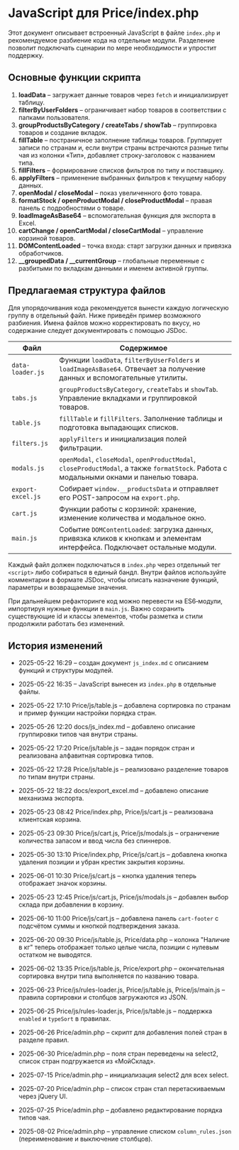 # JavaScript для Price/index.php

Этот документ описывает встроенный JavaScript в файле `index.php` и рекомендуемое разбиение кода на отдельные модули. Разделение позволит подключать сценарии по мере необходимости и упростит поддержку.

## Основные функции скрипта

1. **loadData** – загружает данные товаров через `fetch` и инициализирует таблицу.
2. **filterByUserFolders** – ограничивает набор товаров в соответствии с папками пользователя.
3. **groupProductsByCategory / createTabs / showTab** – группировка товаров и создание вкладок.
4. **fillTable** – постраничное заполнение таблицы товаров. Группирует записи по странам и, если внутри страны встречаются разные типы чая из колонки «Тип», добавляет строку-заголовок с названием типа.
5. **fillFilters** – формирование списков фильтров по типу и поставщику.
6. **applyFilters** – применение выбранных фильтров к текущему набору данных.
7. **openModal / closeModal** – показ увеличенного фото товара.
8. **formatStock / openProductModal / closeProductModal** – правая панель с подробностями о товаре.
9. **loadImageAsBase64** – вспомогательная функция для экспорта в Excel.
10. **cartChange / openCartModal / closeCartModal** – управление корзиной товаров.
11. **DOMContentLoaded** – точка входа: старт загрузки данных и привязка обработчиков.
12. **__groupedData / __currentGroup** – глобальные переменные с разбитыми по вкладкам данными и именем активной группы.

## Предлагаемая структура файлов

Для упорядочивания кода рекомендуется вынести каждую логическую группу в отдельный файл. Ниже приведён пример возможного разбиения. Имена файлов можно корректировать по вкусу, но содержание следует документировать с помощью JSDoc.

| Файл | Содержимое |
|------|------------|
|`data-loader.js`|Функции `loadData`, `filterByUserFolders` и `loadImageAsBase64`. Отвечает за получение данных и вспомогательные утилиты.|
|`tabs.js`|`groupProductsByCategory`, `createTabs` и `showTab`. Управление вкладками и группировкой товаров.|
|`table.js`|`fillTable` и `fillFilters`. Заполнение таблицы и подготовка выпадающих списков.|
|`filters.js`|`applyFilters` и инициализация полей фильтрации.|
|`modals.js`|`openModal`, `closeModal`, `openProductModal`, `closeProductModal`, а также `formatStock`. Работа с модальными окнами и панелью товара.|
|`export-excel.js`|Собирает `window.__productsData` и отправляет его POST-запросом на `export.php`.|
|`cart.js`|Функции работы с корзиной: хранение, изменение количества и модальное окно.|
|`main.js`|Событие `DOMContentLoaded`: загрузка данных, привязка кликов к кнопкам и элементам интерфейса. Подключает остальные модули.|

Каждый файл должен подключаться в `index.php` через отдельный тег `<script>` либо собираться в единый бандл. Внутри файлов используйте комментарии в формате JSDoc, чтобы описать назначение функций, параметры и возвращаемые значения.

При дальнейшем рефакторинге код можно перевести на ES6‑модули, импортируя нужные функции в `main.js`. Важно сохранить существующие id и классы элементов, чтобы разметка и стили продолжили работать без изменений.

## История изменений

- 2025-05-22 16:29 – создан документ `js_index.md` с описанием функций и структуры модулей.
- 2025-05-22 16:35 – JavaScript вынесен из `index.php` в отдельные файлы.

- 2025-05-22 17:10 Price/js/table.js – добавлена сортировка по странам и пример функции настройки порядка стран.
- 2025-05-26 12:20 docs/js_index.md – добавлено описание группировки типов чая внутри страны.

- 2025-05-22 17:20 Price/js/table.js – задан порядок стран и реализована алфавитная сортировка типов.
- 2025-05-22 17:28 Price/js/table.js – реализовано разделение товаров по типам внутри страны.

- 2025-05-22 18:22 docs/export_excel.md – добавлено описание механизма экспорта.
- 2025-05-23 08:42 Price/index.php, Price/js/cart.js – реализована клиентская корзина.
- 2025-05-23 09:30 Price/js/cart.js, Price/js/modals.js – ограничение количества запасом и ввод числа без спиннеров.
- 2025-05-30 13:10 Price/index.php, Price/js/cart.js – добавлена кнопка удаления позиции и убран крестик закрытия корзины.
- 2025-06-01 10:30 Price/js/cart.js – кнопка удаления теперь отображает значок корзины.
- 2025-05-23 12:45 Price/js/cart.js, Price/js/modals.js – добавлен выбор склада при добавлении в корзину.
- 2025-06-10 11:00 Price/js/cart.js – добавлена панель `cart-footer` с подсчётом суммы
  и кнопкой подтверждения заказа.

- 2025-06-20 09:30 Price/js/table.js, Price/data.php – колонка "Наличие в кг" теперь
  отображает только целые числа, позиции с нулевым остатком не выводятся.

- 2025-06-02 13:35 Price/js/table.js, Price/export.php – окончательная сортировка
  внутри типа выполняется по названию товара.
- 2025-06-23 Price/js/rules-loader.js, Price/js/table.js, Price/js/main.js – правила сортировки и столбцов загружаются из JSON.
- 2025-06-25 Price/js/rules-loader.js, Price/js/table.js – поддержка `enabled` и `typeSort` в правилах.
- 2025-06-26 Price/admin.php – скрипт для добавления полей стран в разделе правил.
- 2025-06-30 Price/admin.php – поля стран переведены на select2, список стран подгружается из «МойСклад».




- 2025-07-15 Price/admin.php – инициализация select2 для всех select.
- 2025-07-20 Price/admin.php – список стран стал перетаскиваемым через jQuery UI.
- 2025-07-25 Price/admin.php – добавлено редактирование порядка типов чая.
- 2025-08-02 Price/admin.php – управление списком `column_rules.json` (переименование и выключение столбцов).
